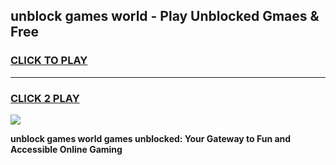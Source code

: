 
## unblock games world - Play Unblocked Gmaes & Free
<h3>
<a href="https://news.freeplayer.one?title=unblock_games_world&ref=16F">CLICK TO PLAY</a></h3>
<hr>

<h3>
<a href="https://news.freeplayer.one?title=unblock_games_world&ref=16F">CLICK 2 PLAY</a>
  
</h3>

<a href="https://news.freeplayer.one?title=unblock_games_world&ref=16F/"><img src="https://clearcache.store/games.png"></a>


**unblock games world games unblocked: Your Gateway to Fun and Accessible Online Gaming**
